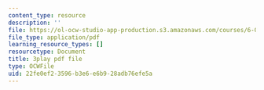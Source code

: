 ```yaml
---
content_type: resource
description: ''
file: https://ol-ocw-studio-app-production.s3.amazonaws.com/courses/6-01sc-introduction-to-electrical-engineering-and-computer-science-i-spring-2011/22fe0ef23596b3e6e6b928adb76efe5a_FANl3evX0FQ.pdf
file_type: application/pdf
learning_resource_types: []
resourcetype: Document
title: 3play pdf file
type: OCWFile
uid: 22fe0ef2-3596-b3e6-e6b9-28adb76efe5a
---
```


